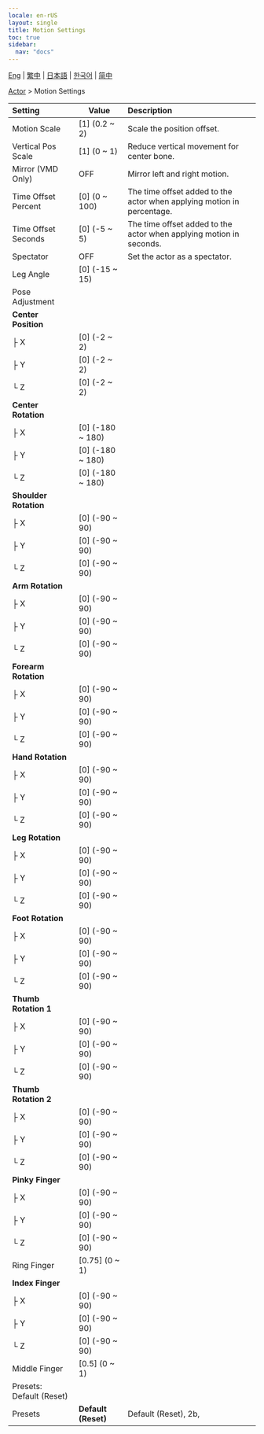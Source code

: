```yaml
---
locale: en-rUS
layout: single
title: Motion Settings
toc: true
sidebar:
  nav: "docs"
---
```

[Eng](/dancexr/menu/2025.4/actor/actor_motion) | [繁中](/tw/dancexr/menu/2025.4/actor/actor_motion) | [日本語](/jp/dancexr/menu/2025.4/actor/actor_motion) | [한국어](/kr/dancexr/menu/2025.4/actor/actor_motion) | [简中](/zh/dancexr/menu/2025.4/actor/actor_motion)

[Actor](../menu#Actor) > Motion Settings



| Setting | Value | Description |
| :--- | --- | :--- |
| Motion Scale | [1] (0.2 ~ 2) | Scale the position offset.
| Vertical Pos Scale | [1] (0 ~ 1) | Reduce vertical movement for center bone.
| Mirror (VMD Only) | OFF | Mirror left and right motion.
| Time Offset Percent | [0] (0 ~ 100) | The time offset added to the actor when applying motion in percentage.
| Time Offset Seconds | [0] (-5 ~ 5) | The time offset added to the actor when applying motion in seconds.
| Spectator | OFF | Set the actor as a spectator.
| Leg Angle | [0] (-15 ~ 15) | 
| Pose Adjustment || 
| **Center Position** | | 
| ├&nbsp;X | [0] (-2 ~ 2) | 
| ├&nbsp;Y | [0] (-2 ~ 2) | 
| └&nbsp;Z | [0] (-2 ~ 2) | 
| **Center Rotation** | | 
| ├&nbsp;X | [0] (-180 ~ 180) | 
| ├&nbsp;Y | [0] (-180 ~ 180) | 
| └&nbsp;Z | [0] (-180 ~ 180) | 
| **Shoulder Rotation** | | 
| ├&nbsp;X | [0] (-90 ~ 90) | 
| ├&nbsp;Y | [0] (-90 ~ 90) | 
| └&nbsp;Z | [0] (-90 ~ 90) | 
| **Arm Rotation** | | 
| ├&nbsp;X | [0] (-90 ~ 90) | 
| ├&nbsp;Y | [0] (-90 ~ 90) | 
| └&nbsp;Z | [0] (-90 ~ 90) | 
| **Forearm Rotation** | | 
| ├&nbsp;X | [0] (-90 ~ 90) | 
| ├&nbsp;Y | [0] (-90 ~ 90) | 
| └&nbsp;Z | [0] (-90 ~ 90) | 
| **Hand Rotation** | | 
| ├&nbsp;X | [0] (-90 ~ 90) | 
| ├&nbsp;Y | [0] (-90 ~ 90) | 
| └&nbsp;Z | [0] (-90 ~ 90) | 
| **Leg Rotation** | | 
| ├&nbsp;X | [0] (-90 ~ 90) | 
| ├&nbsp;Y | [0] (-90 ~ 90) | 
| └&nbsp;Z | [0] (-90 ~ 90) | 
| **Foot Rotation** | | 
| ├&nbsp;X | [0] (-90 ~ 90) | 
| ├&nbsp;Y | [0] (-90 ~ 90) | 
| └&nbsp;Z | [0] (-90 ~ 90) | 
| **Thumb Rotation 1** | | 
| ├&nbsp;X | [0] (-90 ~ 90) | 
| ├&nbsp;Y | [0] (-90 ~ 90) | 
| └&nbsp;Z | [0] (-90 ~ 90) | 
| **Thumb Rotation 2** | | 
| ├&nbsp;X | [0] (-90 ~ 90) | 
| ├&nbsp;Y | [0] (-90 ~ 90) | 
| └&nbsp;Z | [0] (-90 ~ 90) | 
| **Pinky Finger** | | 
| ├&nbsp;X | [0] (-90 ~ 90) | 
| ├&nbsp;Y | [0] (-90 ~ 90) | 
| └&nbsp;Z | [0] (-90 ~ 90) | 
| Ring Finger | [0.75] (0 ~ 1) | 
| **Index Finger** | | 
| ├&nbsp;X | [0] (-90 ~ 90) | 
| ├&nbsp;Y | [0] (-90 ~ 90) | 
| └&nbsp;Z | [0] (-90 ~ 90) | 
| Middle Finger | [0.5] (0 ~ 1) | 
| Presets: Default (Reset) || 
| Presets | **Default (Reset)** | Default (Reset), 2b,  |
